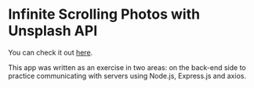 # Infinite Scrolling Photos with Unsplash API

You can check it out [here](http://sunkenworld.com/infinite-photos/).

This app was written as an exercise in two areas: on the back-end side to practice communicating with servers using Node.js, Express.js and axios.
